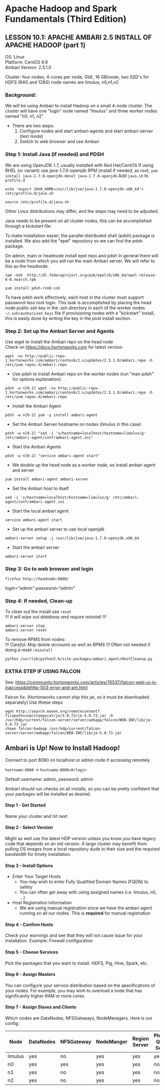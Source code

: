 # Apache Hadoop and Spark Fundamentals (Third Edition)

## LESSON 10.1: APACHE AMBARI 2.5 INSTALL OF APACHE HADOOP (part 1)

OS: Linux  
Platform: CentOS 6.9  
Ambari Version: 2.5.1.0  

Cluster: four nodes, 4-cores per node, GbE, 16 GB/node, two SSD's for
HDFS (64G and 128G) node names are limulus, n0,n1,n2

### Background:

We will be using Ambari to install Hadoop on a small 4-node cluster. 
The cluster will have one "login" node named "limulus"
and three worker nodes named "n0, n1, n2"

* There are two steps:
  1. Configure nodes and start ambari-agents and start ambari-server (text mode)
  2. Switch to web browser and use Ambari

### Step 1: Install Java (if needed) and PDSH

We are using OpenJDK 1.7, usually installed with Red Hat/CentOS
If using RHEL (or variant) use java-1.7.0-openjdk RPM (install if needed,
as root, `yum install java-1.7.0-openjdk-devel java-1.7.0-openjdk`
Add `java.sh` to `profile.d`

    echo 'export JAVA_HOME=/usr/lib/jvm/java-1.7.0-openjdk.x86_64'> /etc/profile.d/java.sh

    source /etc/profile.d/java.sh

Other Linux distributions may differ, and the steps may need to be adjusted.

Java needs to be present on all cluster nodes, this can be accomplished through 
a kickstart file.

To make installation easier, the parallel distributed shell (pdsh) package
is installed. We also add the "epel" repository so we can find the pdsh package.

On admin, main or headnode install epel repo and pdsh
In general there will be a node from which you will run the main
Ambari server. We will refer to this as the headnode.

    rpm -Uvh  http://dl.fedoraproject.org/pub/epel/6/x86_64/epel-release-6-8.noarch.rpm

    yum install pdsh-rcmd-ssh

To have pdsh work effectively, each host in the cluster must support password-less
root login. This task is accomplished by placing the head node public ssh key 
in the .ssh directory in each of the worker nodes `~/.ssh/authorized_keys` file
If provisioning nodes with a "kickstart" install, this is easily done by 
writing the key in the post install section.


### Step 2: Set up the Ambari Server and Agents

Use wget to install the Ambari repo on the head node  
Check on https://docs.hortonworks.com for latest version 

    wget -nv http://public-repo-1.hortonworks.com/ambari/centos6/2.x/updates/2.5.1.0/ambari.repo -O /etc/yum.repos.d/ambari.repo

* Use pdsh to install Ambari repo on the worker nodes (run "man pdsh" for options explanation):

`pdsh -w n[0-2] wget -nv http://public-repo-1.hortonworks.com/ambari/centos6/2.x/updates/2.5.1.0/ambari.repo -O /etc/yum.repos.d/ambari.repo`


* Install the Ambari Agent

`pdsh -w n[0-2] yum -y install ambari-agent`

* Set the Ambari Server hostname on nodes (limulus in this case)

`pdsh -w n[0-2] "sed -i 's/hostname=localhost/hostname=limulus/g' /etc/ambari-agent/conf/ambari-agent.ini"`

* Start the Ambari Agents

`pdsh -w n[0-2] "service ambari-agent start"`

* We double up the head node as a worker node, so install ambari agent and server

`yum install ambari-agent ambari-server`

* Set the Ambari host to itself

`sed -i 's/hostname=localhost/hostname=limulus/g' /etc/ambari-agent/conf/ambari-agent.ini`

* Start the local ambari agent

`service ambari-agent start`

* Set up the ambari server to use local openjdk

`ambari-server setup -j /usr/lib/jvm/java-1.7.0-openjdk.x86_64`

* Start the ambari server

`ambari-server start`

### Step 3: Go to web browser and login

`firefox http://headnode:8080/`

_*login="admin" password="admin"*_

### Step 4: If needed, Clean-up

To clean out the install use `reset`  
_*!!! It will wipe out database and require reinstall !!!*_

    ambari-server stop
    ambari-server reset

To remove RPMS from nodes:  
_*!!! Careful: May delete accounts as well as RPMS !!!*_
Often not needed if doing a reset `reinstall`

    python /usr/lib/python2.6/site-packages/ambari_agent/HostCleanup.py

### EXTRA STEP IF USING FALCON
See: https://community.hortonworks.com/articles/76537/falcon-web-ui-is-inaccessiblehttp-503-error-and-am.html

Falcon fix: (Hortonworks cannot ship this jar, so it must be downloaded separately)
Use thiese steps

    wget http://search.maven.org/remotecontent?filepath=com/sleepycat/je/5.0.73/je-5.0.73.jar -O /usr/hdp/current/falcon-server/server/webapp/falcon/WEB-INF/lib/je-5.0.73.jar
    chown falcon:hadoop /usr/hdp/current/falcon-server/server/webapp/falcon/WEB-INF/lib/je-5.0.73.jar


## Ambari is Up! Now to Install Hadoop!
Connect to port 8080 on localhost or admin node if accessing remotely

`hostname:8080` -> `hostname:8080/#/login`  

Default username: admin, password: admin

Ambari should run checks on all installs, so you can be pretty confident that
your packages will be installed as desired.

#### Step 1 - Get Started
Name your cluster and hit next

#### Step 2 - Select Version
Might as well use the latest HDP version unless you know you have legacy code
that depends on an old version. A large cluster may benefit from pulling OS
images from a local repository dude to their size and the required bandwidth
for timely  installation.

#### Step 3 - Install Options
* Enter Your Target Hosts
  * You may wish to enter Fully Qualified Domain Names (FQDN) to safety
  * You can often get away with using assigned names (i.e. limulus, n0, ...)
* Host Registration Information
  * We are using manual registration since we have the ambari agent running on
    all our nodes. This is **required** for manual registration

#### Step 4 - Confirm Hosts
Check your warnings and see that they will not cause issue for your installation.
Example: Firewall configuration

#### Step 5 - Choose Services
Pick the packages that you want to install. HDFS, Pig, Hive, Spark, etc.

#### Step 6 - Assign Masters
You can configure your service distribution based on the specifications of your
nodes. For example, you may wish to overload a node that has significantly 
higher RAM or more cores.

#### Step 7 - Assign Slaves and Clients
Which nodes are DataNodes, NFSGateways, NodeManagers. Here is our config:

| Node    | DataNodes | NFSGateway | NodeManger| Region Server | Phoenix Query Server | Flume | Livy Server | Spark Thrift Server | Livy Spark2 Server | Client |
|---------|-----------|------------|-----------|---------------|----------------------|-------|-------------|---------------------|--------------------|--------|
| limulus | yes       | no         | yes       | yes           | yes                  | yes   | yes         | yes                 | yes                | yes    |
| n0      | yes       | yes        | yes       | yes           | no                   | no    | no          | no                  | no                 | no     |
| n1      | yes       | no         | yes       | yes           | no                   | no    | no          | no                  | no                 | no     |
| n2      | yes       | no         | yes       | yes           | no                   | no    | no          | no                  | no                 | no     |
